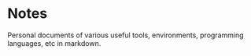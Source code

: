 # Notes

Personal documents of various useful tools, environments, programming languages, etc in markdown.